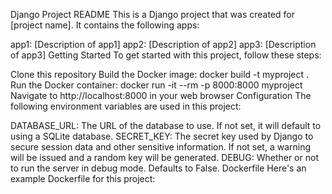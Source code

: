 Django Project README
This is a Django project that was created for [project name]. It contains the following apps:

app1: [Description of app1]
app2: [Description of app2]
app3: [Description of app3]
Getting Started
To get started with this project, follow these steps:

Clone this repository
Build the Docker image: docker build -t myproject .
Run the Docker container: docker run -it --rm -p 8000:8000 myproject
Navigate to http://localhost:8000 in your web browser
Configuration
The following environment variables are used in this project:

DATABASE_URL: The URL of the database to use. If not set, it will default to using a SQLite database.
SECRET_KEY: The secret key used by Django to secure session data and other sensitive information. If not set, a warning will be issued and a random key will be generated.
DEBUG: Whether or not to run the server in debug mode. Defaults to False.
Dockerfile
Here's an example Dockerfile for this project: